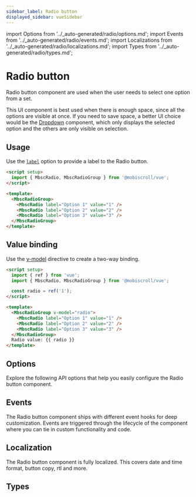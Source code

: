 ```yaml
---
sidebar_label: Radio button
displayed_sidebar: vueSidebar
---
```


import Options from '../\_auto-generated/radio/options.md';
import Events from '../\_auto-generated/radio/events.md';
import Localizations from '../\_auto-generated/radio/localizations.md';
import Types from '../\_auto-generated/radio/types.md';

# Radio button

Radio button component are used when the user needs to select one option from a set.

This UI component is best used when there is enough space, since all the options are visible at once.
If you need to save space, a better UI choice would be the [Dropdown](./dropdown) component,
which only displays the selected option and the others are only visible on selection.

## Usage

Use the [`label`](#opt-label) option to provide a label to the Radio button.

```html
<script setup>
  import { MbscRadio, MbscRadioGroup } from '@mobiscroll/vue';
</script>

<template>
  <MbscRadioGroup>
    <MbscRadio label="Option 1" value="1" />
    <MbscRadio label="Option 2" value="2" />
    <MbscRadio label="Option 3" value="3" />
  </MbscRadioGroup>
</template>
```

## Value binding

Use the [v-model](https://vuejs.org/api/built-in-directives.html#v-model) directive to create a two-way binding.

```html
<script setup>
  import { ref } from 'vue';
  import { MbscRadio, MbscRadioGroup } from '@mobiscroll/vue';

  const radio = ref('1');
</script>

<template>
  <MbscRadioGroup v-model="radio">
    <MbscRadio label="Option 1" value="1" />
    <MbscRadio label="Option 2" value="2" />
    <MbscRadio label="Option 3" value="3" />
  </MbscRadioGroup>
  Radio value: {{ radio }}
</template>
```

<div className="option-list">

## Options
Explore the following API options that help you easily configure the Radio button component.

<Options />

## Events
The Radio button component ships with different event hooks for deep customization. Events are triggered through the lifecycle of the component where you can tie in custom functionality and code.

<Events />

## Localization
The Radio button component is fully localized. This covers date and time format, button copy, rtl and more.

<Localizations />

## Types

<Types />

</div>
